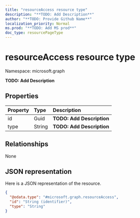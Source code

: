 ```yaml
---
title: "resourceAccess resource type"
description: "**TODO: Add Description**"
author: "**TODO: Provide Github Name**"
localization_priority: Normal
ms.prod: "**TODO: Add MS prod**"
doc_type: resourcePageType
---
```


# resourceAccess resource type


Namespace: microsoft.graph

**TODO: Add Description**

## Properties
|Property|Type|Description|
|:---|:---|:---|
|id|Guid|**TODO: Add Description**|
|type|String|**TODO: Add Description**|

## Relationships
None

## JSON representation
Here is a JSON representation of the resource.
<!-- {
  "blockType": "resource",
  "@odata.type": "microsoft.graph.resourceAccess"
}
-->
``` json
{
  "@odata.type": "#microsoft.graph.resourceAccess",
  "id": "String (identifier)",
  "type": "String"
}
```

